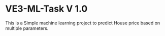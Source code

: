 # VE3-ML-Task V 1.0

This is a Simple machine learning project to predict House price based on multiple parameters.